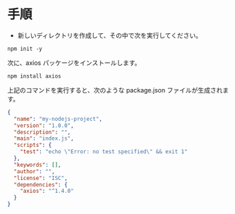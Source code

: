 # 手順

- 新しいディレクトリを作成して、その中で次を実行してください。

```
npm init -y
```

次に、axios パッケージをインストールします。

```
npm install axios
```

上記のコマンドを実行すると、次のような package.json ファイルが生成されます。

````json
{
  "name": "my-nodejs-project",
  "version": "1.0.0",
  "description": "",
  "main": "index.js",
  "scripts": {
    "test": "echo \"Error: no test specified\" && exit 1"
  },
  "keywords": [],
  "author": "",
  "license": "ISC",
  "dependencies": {
    "axios": "^1.4.0"
  }
}
````
